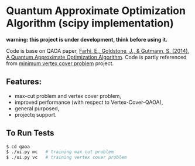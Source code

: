 # Quantum Approximate Optimization Algorithm (scipy implementation)
**warning: this project is under development, think before using it.**


Code is base on QAOA paper, [Farhi, E., Goldstone, J., & Gutmann, S. (2014). A Quantum Approximate Optimization Algorithm](http://arxiv.org/abs/1411.4028).
Code is partly referenced from [minimum vertex cover problem](https://github.com/sam-marsh/Vertex-Cover-QAOA) project.

## Features:

* max-cut problem and vertex cover problem,
* improved performance (with respect to Vertex-Cover-QAOA),
* general purposed,
* projectq support.

## To Run Tests
```bash
$ cd qaoa
$ ./ui.py mc   # training max cut problem
$ ./ui.py vc   # training vertex cover problem
```
